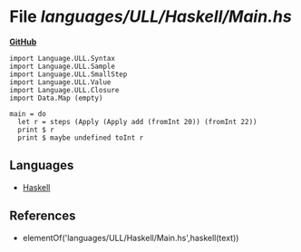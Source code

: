 # File _languages/ULL/Haskell/Main.hs_
**[GitHub](https://github.com/softlang/yas/blob/master/languages/ULL/Haskell/Main.hs)**
```
import Language.ULL.Syntax
import Language.ULL.Sample
import Language.ULL.SmallStep
import Language.ULL.Value
import Language.ULL.Closure
import Data.Map (empty)

main = do
  let r = steps (Apply (Apply add (fromInt 20)) (fromInt 22))
  print $ r
  print $ maybe undefined toInt r
```

## Languages
* [Haskell](../languages/Haskell.md)

## References
* elementOf('languages/ULL/Haskell/Main.hs',haskell(text))

